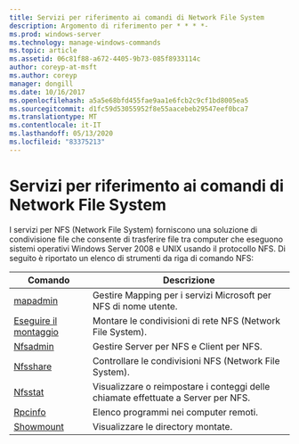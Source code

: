 ```yaml
---
title: Servizi per riferimento ai comandi di Network File System
description: Argomento di riferimento per * * * *-
ms.prod: windows-server
ms.technology: manage-windows-commands
ms.topic: article
ms.assetid: 06c81f88-a672-4405-9b73-085f8933114c
author: coreyp-at-msft
ms.author: coreyp
manager: dongill
ms.date: 10/16/2017
ms.openlocfilehash: a5a5e68bfd455fae9aa1e6fcb2c9cf1bd8005ea5
ms.sourcegitcommit: d1fc59d53055952f8e55aacebeb29547eef0bca7
ms.translationtype: MT
ms.contentlocale: it-IT
ms.lasthandoff: 05/13/2020
ms.locfileid: "83375213"
---
```

# <a name="services-for-network-file-system-command-reference"></a>Servizi per riferimento ai comandi di Network File System

I servizi per NFS (Network File System) forniscono una soluzione di condivisione file che consente di trasferire file tra computer che eseguono sistemi operativi Windows Server 2008 e UNIX usando il protocollo NFS.
Di seguito è riportato un elenco di strumenti da riga di comando NFS:


| Comando | Descrizione |
| ------- | ----------- |
| [mapadmin](mapadmin.md) | Gestire Mapping per i servizi Microsoft per NFS di nome utente. |
| [Eseguire il montaggio](mount.md) | Montare le condivisioni di rete NFS (Network File System). |
| [Nfsadmin](nfsadmin.md) | Gestire Server per NFS e Client per NFS. |
| [Nfsshare](nfsshare.md) | Controllare le condivisioni NFS (Network File System). |
| [Nfsstat](nfsstat.md) | Visualizzare o reimpostare i conteggi delle chiamate effettuate a Server per NFS. |
| [Rpcinfo](rpcinfo.md) | Elenco programmi nei computer remoti. |
| [Showmount](showmount.md)|Visualizzare le directory montate. |

